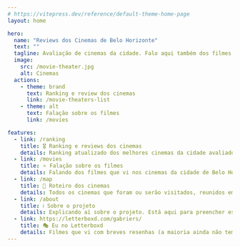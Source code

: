 ```yaml
---
# https://vitepress.dev/reference/default-theme-home-page
layout: home

hero:
  name: "Reviews dos Cinemas de Belo Horizonte"
  text: ""
  tagline: Avaliação de cinemas da cidade. Falo aqui também dos filmes que vi.
  image:
    src: /movie-theater.jpg
    alt: Cinemas
  actions:
    - theme: brand
      text: Ranking e review dos cinemas
      link: /movie-theaters-list
    - theme: alt
      text: Falação sobre os filmes
      link: /movies

features:
  - link: /ranking
    title: 🎖️ Ranking e reviews dos cinemas
    details: Ranking atualizado dos melhores cinemas da cidade avaliados até agora.
  - link: /movies
    title: ⭐ Falação sobre os filmes
    details: Falando dos filmes que vi nos cinemas da cidade de Belo Horizonte...
  - link: /map
    title: 📌 Roteiro dos cinemas
    details: Todos os cinemas que foram ou serão visitados, reunidos em um mapa, pra você ver.
  - link: /about
    title: ℹ️ Sobre o projeto
    details: Explicando aí sobre o projeto. Está aqui para preencher espaço mesmo. Pode ignorar.
  - link: https://letterboxd.com/gabriers/
    title: 🎭 Eu no Letterboxd
    details: Filmes que vi com breves resenhas (a maioria ainda não tem rsrs). Alguns tem avaliação lá mas eu não vi no cinema. Fique a vontade para seguir.
---
```

